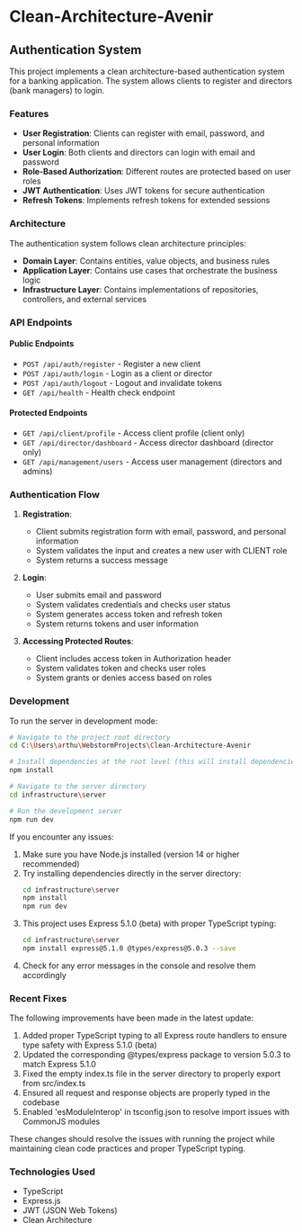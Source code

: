 # Clean-Architecture-Avenir

## Authentication System

This project implements a clean architecture-based authentication system for a banking application. The system allows clients to register and directors (bank managers) to login.

### Features

- **User Registration**: Clients can register with email, password, and personal information
- **User Login**: Both clients and directors can login with email and password
- **Role-Based Authorization**: Different routes are protected based on user roles
- **JWT Authentication**: Uses JWT tokens for secure authentication
- **Refresh Tokens**: Implements refresh tokens for extended sessions

### Architecture

The authentication system follows clean architecture principles:

- **Domain Layer**: Contains entities, value objects, and business rules
- **Application Layer**: Contains use cases that orchestrate the business logic
- **Infrastructure Layer**: Contains implementations of repositories, controllers, and external services

### API Endpoints

#### Public Endpoints

- `POST /api/auth/register` - Register a new client
- `POST /api/auth/login` - Login as a client or director
- `POST /api/auth/logout` - Logout and invalidate tokens
- `GET /api/health` - Health check endpoint

#### Protected Endpoints

- `GET /api/client/profile` - Access client profile (client only)
- `GET /api/director/dashboard` - Access director dashboard (director only)
- `GET /api/management/users` - Access user management (directors and admins)

### Authentication Flow

1. **Registration**:
   - Client submits registration form with email, password, and personal information
   - System validates the input and creates a new user with CLIENT role
   - System returns a success message

2. **Login**:
   - User submits email and password
   - System validates credentials and checks user status
   - System generates access token and refresh token
   - System returns tokens and user information

3. **Accessing Protected Routes**:
   - Client includes access token in Authorization header
   - System validates token and checks user roles
   - System grants or denies access based on roles

### Development

To run the server in development mode:

```bash
# Navigate to the project root directory
cd C:\Users\arthu\WebstormProjects\Clean-Architecture-Avenir

# Install dependencies at the root level (this will install dependencies for all workspaces)
npm install

# Navigate to the server directory
cd infrastructure\server

# Run the development server
npm run dev
```

If you encounter any issues:

1. Make sure you have Node.js installed (version 14 or higher recommended)
2. Try installing dependencies directly in the server directory:
   ```bash
   cd infrastructure\server
   npm install
   npm run dev
   ```
3. This project uses Express 5.1.0 (beta) with proper TypeScript typing:
   ```bash
   cd infrastructure\server
   npm install express@5.1.0 @types/express@5.0.3 --save
   ```
4. Check for any error messages in the console and resolve them accordingly

### Recent Fixes

The following improvements have been made in the latest update:

1. Added proper TypeScript typing to all Express route handlers to ensure type safety with Express 5.1.0 (beta)
2. Updated the corresponding @types/express package to version 5.0.3 to match Express 5.1.0
3. Fixed the empty index.ts file in the server directory to properly export from src/index.ts
4. Ensured all request and response objects are properly typed in the codebase
5. Enabled 'esModuleInterop' in tsconfig.json to resolve import issues with CommonJS modules

These changes should resolve the issues with running the project while maintaining clean code practices and proper TypeScript typing.

### Technologies Used

- TypeScript
- Express.js
- JWT (JSON Web Tokens)
- Clean Architecture
